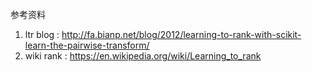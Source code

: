 参考资料

1. ltr blog : http://fa.bianp.net/blog/2012/learning-to-rank-with-scikit-learn-the-pairwise-transform/
2. wiki rank : https://en.wikipedia.org/wiki/Learning_to_rank